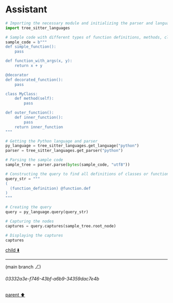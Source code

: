# Assistant

```python
# Importing the necessary module and initializing the parser and language objects
import tree_sitter_languages

# Sample code with different types of function definitions, methods, closures, with/without decorators
sample_code = b"""
def simple_function():
    pass

def function_with_args(x, y):
    return x + y

@decorator
def decorated_function():
    pass

class MyClass:
    def method(self):
        pass

def outer_function():
    def inner_function():
        pass
    return inner_function
"""

# Getting the Python language and parser
py_language = tree_sitter_languages.get_language("python")
parser = tree_sitter_languages.get_parser("python")

# Parsing the sample code
sample_tree = parser.parse(bytes(sample_code, "utf8"))

# Constructing the query to find all definitions of classes or functions
query_str = """
(
  (function_definition) @function.def
)
"""

# Creating the query
query = py_language.query(query_str)

# Capturing the nodes
captures = query.captures(sample_tree.root_node)

# Displaying the captures
captures
```

[child ⬇️](#03332a3e-f746-43bf-a6b9-34359dac7e4b)

---

(main branch ⎇)
###### 03332a3e-f746-43bf-a6b9-34359dac7e4b
[parent ⬆️](#5248916b-dcde-4011-8317-2290e1d80621)
